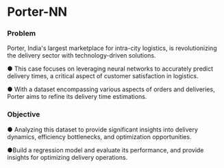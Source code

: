 # Porter-NN
### Problem
Porter, India's largest marketplace for intra-city logistics, is revolutionizing the
delivery sector with technology-driven solutions.

● This case focuses on leveraging neural networks to accurately predict delivery
times, a critical aspect of customer satisfaction in logistics.

● With a dataset encompassing various aspects of orders and deliveries, Porter
aims to refine its delivery time estimations.

### Objective

● Analyzing this dataset to provide significant insights into delivery dynamics,
efficiency bottlenecks, and optimization opportunities.

●Build a regression model and evaluate its performance, and provide insights for optimizing delivery
operations.

